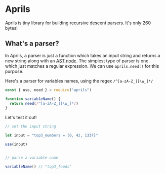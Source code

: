 # Aprils

Aprils is tiny library for building recursive descent parsers. It's only 260 bytes!


## What's a parser?

In Aprils, a parser is just a function which takes an input string and returns a new string along with an [AST node](https://en.wikipedia.org/wiki/Abstract_syntax_tree). The simplest type of parser is one which just matches a regular expression. We can use `aprils.need()` for this purpose.

Here's a parser for variables names, using the regex  `/^[a-zA-Z_][\w_]*/`  

```js
const { use, need } = require("aprils")

function variableName() {
  return need(/^[a-zA-Z_][\w_]*/)
}
```

Let's test it out!

```js
// set the input string

let input = "top3_numbers = [0, 42, 1337]"

use(input)


// parse a variable name

variableName() // "top3_foods"
```


